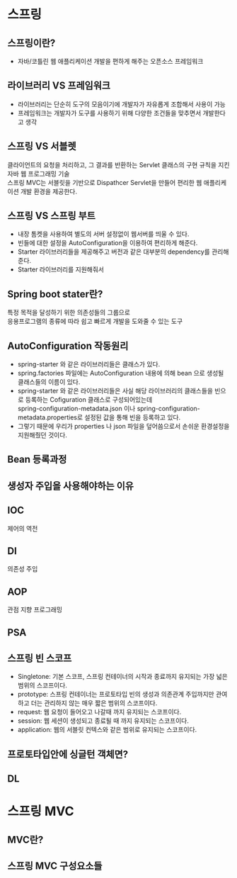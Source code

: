 # 스프링
## 스프링이란?
  
* 자바/코틀린 웹 애플리케이션 개발을 편하게 해주는 오픈소스 프레임워크        

## 라이브러리 VS 프레임워크  
     
* 라이브러리는 단순히 도구의 모음이기에 개발자가 자유롭게 조합해서 사용이 가능        
* 프레임워크는 개발자가 도구를 사용하기 위해 다양한 조건들을 맞추면서 개발한다고 생각       

## 스프링 VS 서블렛 

클라이언트의 요청을 처리하고, 그 결과를 반환하는 Servlet 클래스의 구현 규칙을 지킨 자바 웹 프로그래밍 기술      
스프링 MVC는 서블릿을 기반으로 Dispathcer Servlet을 만들어 편리한 웹 애플리케이션 개발 환경을 제공한다.          

## 스프링 VS 스프링 부트  
 
* 내장 톰켓을 사용하여 별도의 서버 설정없이 웹서버를 띄울 수 있다.         
* 빈들에 대한 설정을 AutoConfiguration을 이용하여 편리하게 해준다.      
* Starter 라이브러리들을 제공해주고 버전과 같은 대부분의 dependency를 관리해준다.      
* Starter 라이브러리를 지원해줘서     
   
## Spring boot stater란?  
   
특정 목적을 달성하기 위한 의존성들의 그룹으로   
응용프로그램의 종류에 따라 쉽고 빠르게 개발을 도와줄 수 있는 도구  

## AutoConfiguration 작동원리   

* spring-starter 와 같은 라이브러리들은 클래스가 있다.           
* spring.factories 파일에는 AutoConfiguration 내용에 의해 bean 으로 생성될 클래스들의 이름이 있다.          
* spring-starter 와 같은 라이브러리들은 사실 해당 라이브러리의 클래스들을 빈으로 등록하는 Cofiguration 클래스로 구성되어있는데    
  spring-configuration-metadata.json 이나 spring-configuration-metadata.properties로 설정된 값을 통해 빈을 등록하고 있다.    
* 그렇기 때문에 우리가 properties 나 json 파일을 덮어씀으로서 손쉬운 환경설정을 지원해줬던 것이다.     


## Bean 등록과정   
## 생성자 주입을 사용해야하는 이유    

## IOC

제어의 역전 

## DI

의존성 주입 

## AOP

관점 지향 프로그래밍 


## PSA

## 스프링 빈 스코프 

* Singletone: 기본 스코프, 스프링 컨테이너의 시작과 종료까지 유지되는 가장 넓은 범위의 스코프이다.
* prototype: 스프링 컨테이너는 프로토타입 빈의 생성과 의존관계 주입까지만 관여하고 더는 관리하지 않는 매우 짧은 범위의 스코프이다.
* request: 웹 요청이 들어오고 나갈때 까지 유지되는 스코프이다.
* session: 웹 세션이 생성되고 종료될 때 까지 유지되는 스코프이다.
* application: 웹의 서블릿 컨텍스와 같은 범위로 유지되는 스코프이다.
  
## 프로토타입안에 싱글턴 객체면?   

## DL

# 스프링 MVC
## MVC란? 
## 스프링 MVC 구성요소들   
## 
